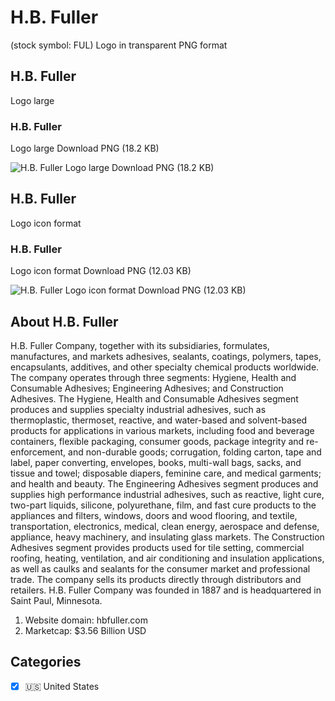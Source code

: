 # H.B. Fuller
 (stock symbol: FUL) Logo in transparent PNG format

## H.B. Fuller
 Logo large

### H.B. Fuller
 Logo large Download PNG (18.2 KB)

![H.B. Fuller
 Logo large Download PNG (18.2 KB)](/img/orig/FUL_BIG-852467e1.png)

## H.B. Fuller
 Logo icon format

### H.B. Fuller
 Logo icon format Download PNG (12.03 KB)

![H.B. Fuller
 Logo icon format Download PNG (12.03 KB)](/img/orig/FUL-a211c315.png)

## About H.B. Fuller


H.B. Fuller Company, together with its subsidiaries, formulates, manufactures, and markets adhesives, sealants, coatings, polymers, tapes, encapsulants, additives, and other specialty chemical products worldwide. The company operates through three segments: Hygiene, Health and Consumable Adhesives; Engineering Adhesives; and Construction Adhesives. The Hygiene, Health and Consumable Adhesives segment produces and supplies specialty industrial adhesives, such as thermoplastic, thermoset, reactive, and water-based and solvent-based products for applications in various markets, including food and beverage containers, flexible packaging, consumer goods, package integrity and re-enforcement, and non-durable goods; corrugation, folding carton, tape and label, paper converting, envelopes, books, multi-wall bags, sacks, and tissue and towel; disposable diapers, feminine care, and medical garments; and health and beauty. The Engineering Adhesives segment produces and supplies high performance industrial adhesives, such as reactive, light cure, two-part liquids, silicone, polyurethane, film, and fast cure products to the appliances and filters, windows, doors and wood flooring, and textile, transportation, electronics, medical, clean energy, aerospace and defense, appliance, heavy machinery, and insulating glass markets. The Construction Adhesives segment provides products used for tile setting, commercial roofing, heating, ventilation, and air conditioning and insulation applications, as well as caulks and sealants for the consumer market and professional trade. The company sells its products directly through distributors and retailers. H.B. Fuller Company was founded in 1887 and is headquartered in Saint Paul, Minnesota.

1. Website domain: hbfuller.com
2. Marketcap: $3.56 Billion USD


## Categories
- [x] 🇺🇸 United States
